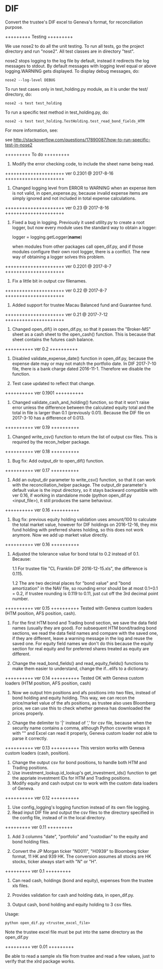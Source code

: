 # DIF

Convert the trustee's DIF excel to Geneva's format, for reconciliation purpose.

+++++++++
Testing
+++++++++

We use nose2 to do all the unit testing. To run all tests, go the project directory and run "nose2". All test classes are in directory "test".

nose2 stops logging to the log file by default, instead it redirects the log messages to stdout. By default messages with logging level equal or above
logging.WARNING gets displayed. To display debug messages, do:

	nose2 --log-level DEBUG

To run test cases only in test_holding.py module, as it is under the test/ directory, do:

	nose2 -s test test_holding

To run a specific test method in test_holding.py, do:

	nose2 -s test test_holding.TestHolding.test_read_bond_fields_HTM

For more information, see:

see http://stackoverflow.com/questions/17890087/how-to-run-specific-test-in-nose2


+++++++++
To do
+++++++++

1. Modify the error checking code, to include the sheet name being read.



+++++++++++++++++++++
ver 0.2301 @ 2017-8-16
+++++++++++++++++++++
1. Changed logging level from ERROR to WARNING when an expense item is not valid, in open_expense.py, because invalid expense items are simply ignored and not included in total expense calculations.



+++++++++++++++++++++
ver 0.23 @ 2017-8-16
+++++++++++++++++++++
1. Fixed a bug in logging. Previously it used utility.py to create a root logger, but now every module uses the standard way to obtain a logger:
	
	logger = logging.getLogger(__name__)

	when modules from other packages call open_dif.py, and if those modules configure their own root logger, there is a conflict. The new way of obtaining a logger solves this problem.



+++++++++++++++++++++
ver 0.2201 @ 2017-8-7
+++++++++++++++++++++
1. Fix a little bit in output csv filenames.



+++++++++++++++++++++
ver 0.22 @ 2017-8-7
+++++++++++++++++++++
1. Added support for trustee Macau Balanced fund and Guarantee fund.



+++++++++++++++++++++
ver 0.21 @ 2017-7-12
+++++++++++++++++++++
1. Changed open_dif() in open_dif.py, so that it passes the "Broker-MS" sheet as a cash sheet to the open_cash() function. This is because that sheet contains the futures cash balance.



++++++++++
ver 0.2
++++++++++
1. Disabled validate_expense_date() function in open_dif.py, because the expense date may or may not match the portfolio date. In DIF 2017-7-10 file, there is a bank charge dated 2016-11-1. Therefore we disable the function.

2. Test case updated to reflect that change.


++++++++++
ver 0.1901
++++++++++
1. Changed validate_cash_and_holding() function, so that it won't raise error unless the difference between the calculated equity total and the total in file is larger than 0.1 (previously 0.01). Because the DIF file on 2017-3-10 has a difference of 0.013.



++++++++++
ver 0.19
++++++++++
1. Changed write_csv() function to return the list of output csv files. This is required by the recon_helper package.



++++++++++
ver 0.18
++++++++++
1. Bug fix: Add output_dir to open_dif() function.



++++++++++
ver 0.17
++++++++++
1. Add an output_dir parameter to write_csv() function, so that it can work with the reconciliation_helper package. The output_dir parameter's default value is the input directory, so it stays backward compatible with ver 0.16, if working in standalone mode (python open_dif.py <input_file>), it still produces the same behaviour.



++++++++++
ver 0.16
++++++++++
1. Bug fix: previous equity holding validation uses amount/100 to calculate the total market value, however for DIF holdings on 2016-12-16, they mix fund holding with preferred shares holding, so this does not work anymore. Now we add up market value directly.



++++++++++
ver 0.16
++++++++++
1. Adjusted the tolerance value for bond total to 0.2 instead of 0.1. Because:

	1.1 For trustee file "CL Franklin DIF 2016-12-15.xls", the difference is 0.115.

	1.2 The are two decimal places for "bond value" and "bond amortization" in the NAV file, so rounding error should be at most 0.1+0.1 = 0.2, if trustee rounding is 0.119 to 0.11, just cut off the 3rd decimal point number.



++++++++++
ver 0.15
++++++++++
Tested with Geneva custom loaders (HTM position, AFS position, cash).

1. For the first HTM bond and Trading bond section, we save the data field names (usually they are good). For subsequent HTM bond/trading bond sections, we read the data field names and compare with the saved one, if they are different, leave a warning message in the log and reuse the saved one. For equity field names we don't do this because the equity section for real equity and for preferred shares treated as equity are different.

2. Change the read_bond_fields() and read_equity_fields() functions to make them easier to understand, change the if...elifs to a dictionary.



++++++++++
ver 0.14
++++++++++
Tested OK with Geneva custom loaders (HTM position, AFS position, cash)

1. Now we output htm positions and afs positions into two files, instead of bond holding and equity holding. This way, we can recon the price/market value of the afs positions, as trustee also uses Bloomberg price, we can use this to check whether geneva has downloaded the prices properly.

2. Change the delimiter to '|' instead of ',' for csv file, because when the security name contains a comma, although Python csvwrite wraps it with "" and Excel can read it properly, Geneva custom loader not able to parse it correctly.



++++++++++
ver 0.13
++++++++++
This version works with Geneva custom loaders (cash, position).

1. Change the output csv for bond positions, to handle both HTM and Trading positions.
2. Use investment_lookup.id_lookup's get_investment_ids() function to get the appriate investment IDs for HTM and Trading positions.
3. Modify equity and cash output csv to work with the custom data loaders of Geneva.



++++++++++
ver 0.12
++++++++++
1. Use config_logging's logging function instead of its own file logging.
2. Read input DIF file and output the csv files to the directory specified in the config file, instead of in the local directory.



+++++++++
ver 0.11
+++++++++

1. Add 3 columns "date", "portfolio" and "custodian" to the equity and bond holding files.

2. Convert the JP Morgan ticker "N0011", "H0939" to Bloomberg ticker format, 11 HK and 939 HK. The conversion assumes all stocks are HK stocks, ticker always start with "N" or "H".



+++++++++
ver 0.1
+++++++++

1. Can read cash, holdings (bond and equity), expenses from the trustee xls files.

2. Provides validation for cash and holding data, in open_dif.py.

3. Output cash, bond holding and equity holding to 3 csv files.

Usage:

	python open_dif.py <trustee_excel_file>

Note the trustee excel file must be put into the same directory as the open_dif.py



+++++++++
ver 0.01
+++++++++

Be able to read a sample xls file from trustee and read a few values, just to verify that the xlrd package works.
